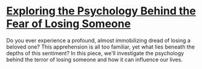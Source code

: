 
# [Exploring the Psychology Behind the Fear of Losing Someone](https://www.mindhaste.com/t/fear-of-losing-someone/exploring-the-psychology-behind-the-fear-of-losing-someone-596)

Do you ever experience a profound, almost immobilizing dread of losing a beloved one? This apprehension is all too familiar, yet what lies beneath the depths of this sentiment? In this piece, we'll investigate the psychology behind the terror of losing someone and how it can influence our lives.
    